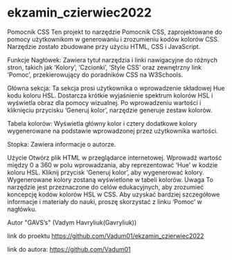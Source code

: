 # ekzamin_czierwiec2022

Pomocnik CSS
Ten projekt to narzędzie Pomocnik CSS, zaprojektowane do pomocy użytkownikom w generowaniu i zrozumieniu kodów kolorów CSS. Narzędzie zostało zbudowane przy użyciu HTML, CSS i JavaScript.

Funkcje
Nagłówek: Zawiera tytuł narzędzia i linki nawigacyjne do różnych stron, takich jak ‘Kolory’, ‘Czcionki’, ‘Style CSS’ oraz zewnętrzny link ‘Pomoc’, przekierowujący do poradników CSS na W3Schools.

Główna sekcja: Ta sekcja prosi użytkownika o wprowadzenie składowej Hue kodu koloru HSL. Dostarcza krótkie wyjaśnienie spektrum kolorów HSL i wyświetla obraz dla pomocy wizualnej. Po wprowadzeniu wartości i kliknięciu przycisku ‘Generuj kolor’, narzędzie generuje zestaw kolorów.

Tabela kolorów: Wyświetla główny kolor i cztery dodatkowe kolory wygenerowane na podstawie wprowadzonej przez użytkownika wartości.

Stopka: Zawiera informacje o autorze.

Użycie
Otwórz plik HTML w przeglądarce internetowej.
Wprowadź wartość między 0 a 360 w polu wprowadzania, aby reprezentować ‘Hue’ w kodzie koloru HSL.
Kliknij przycisk ‘Generuj kolor’, aby wygenerować kolory.
Wygenerowane kolory zostaną wyświetlone w tabeli kolorów.
Uwaga
To narzędzie jest przeznaczone do celów edukacyjnych, aby zrozumieć koncepcję kodów kolorów HSL w CSS. Aby uzyskać bardziej szczegółowe informacje i materiały do nauki, proszę skorzystać z linku ‘Pomoc’ w nagłówku.

Autor
"GAVS’s"  (Vadym Havryliuk(Gavryliuk))


link do proektu
https://github.com/Vadum01/ekzamin_czierwiec2022

link do autora:
https://github.com/Vadum01

